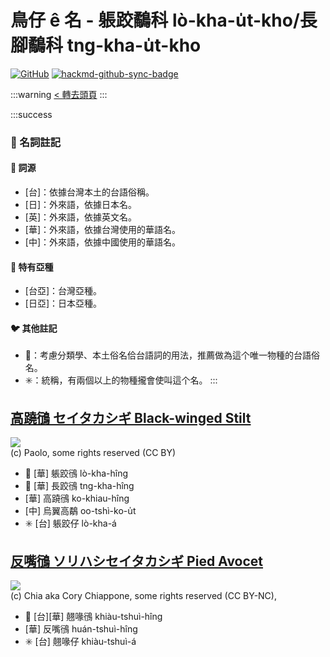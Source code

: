 # 鳥仔 ê 名 - 躼跤鷸科 lò-kha-u̍t-kho/長腳鷸科 tng-kha-u̍t-kho

[![GitHub](https://img.shields.io/badge/GitHub-black?logo=github)](https://github.com/siansiansu/tsiau-a-e-mia)
[![hackmd-github-sync-badge](https://hackmd.io/b4YWYDiFSfeRZPZdYUssFQ/badge)](https://hackmd.io/b4YWYDiFSfeRZPZdYUssFQ)

:::warning
[< 轉去頭頁](https://hackmd.io/@siansiansu/Hy4VzNvha)
:::

:::success
### 📖 名詞註記

#### 📎 詞源

- [台]：依據台灣本土的台語俗稱。
- [日]：外來語，依據日本名。
- [英]：外來語，依據英文名。
- [華]：外來語，依據台灣使用的華語名。
- [中]：外來語，依據中國使用的華語名。

#### 🎏 特有亞種

- [台亞]：台灣亞種。
- [日亞]：日本亞種。

#### 🐦 其他註記

- 🎯：考慮分類學、本土俗名佮台語詞的用法，推薦做為這个唯一物種的台語俗名。
- ✳️：統稱，有兩個以上的物種攏會使叫這个名。
:::

## [高蹺鴴 セイタカシギ Black-winged Stilt](https://ebird.org/species/bkwsti)

![](https://inaturalist-open-data.s3.amazonaws.com/photos/20455456/medium.jpg)
<br/>
(c) Paolo, some rights reserved (CC BY)

- 🎯 [華] 躼跤鴴 lò-kha-hîng
- 🎯 [華] 長跤鴴 tng-kha-hîng
- [華] 高蹺鴴 ko-khiau-hîng
- [中] 烏翼高鷸 oo-tshì-ko-u̍t
- ✳️ [台] 躼跤仔 lò-kha-á

## [反嘴鴴 ソリハシセイタカシギ Pied Avocet](https://ebird.org/species/pieavo1)

![](https://inaturalist-open-data.s3.amazonaws.com/photos/15387682/medium.jpg)
<br/>
(c) Chia aka Cory Chiappone, some rights reserved (CC BY-NC),
 
- 🎯 [台][華] 翹喙鴴 khiàu-tshuì-hîng
- [華] 反嘴鴴 huán-tshuì-hîng
- ✳️ [台] 翹喙仔 khiàu-tshuì-á

